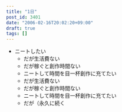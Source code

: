 ```yaml
---
title: "1日"
post_id: 3401
date: "2006-02-16T20:02:20+09:00"
draft: true
tags: []
---
```



* ニートしたい
  * だが生活費ない
  * だが稼ぐと創作時間ない
  * ニートして時間を目一杯創作に充てたい
  * だが生活費ない
  * だが稼ぐと創作時間ない
  * ニートして時間を目一杯創作に充てたい
  * だが（永久に続く
